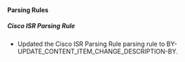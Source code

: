 
#### Parsing Rules

##### Cisco ISR Parsing Rule

- Updated the Cisco ISR Parsing Rule parsing rule to BY- UPDATE_CONTENT_ITEM_CHANGE_DESCRIPTION-BY.

